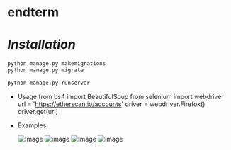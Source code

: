 # endterm
# _Installation_
```bash
python manage.py makemigrations
python manage.py migrate
```
```bash
python manage.py runserver
```
- Usage
  from bs4 import BeautifulSoup from selenium import webdriver  
  url = 'https://etherscan.io/accounts' driver = webdriver.Firefox() driver.get(url)
  
- Examples
  
  ![image](https://user-images.githubusercontent.com/68743608/153991432-02045828-6bbe-4a3b-b13a-865fbda77da8.png)
![image](https://user-images.githubusercontent.com/68743608/153991449-ed0842fc-ffae-4ff4-a53b-caecd3d639d3.png)
![image](https://user-images.githubusercontent.com/68743608/153991476-96f6e9ce-e0f4-4e4c-8d80-b325369dd179.png)
![image](https://user-images.githubusercontent.com/68743608/153991489-ce4a6647-9514-4df2-86b4-608e15c18e49.png)

